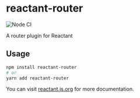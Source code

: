 # reactant-router

![Node CI](https://github.com/unadlib/reactant/workflows/Node%20CI/badge.svg)

A router plugin for Reactant

## Usage

```sh
npm install reactant-router
# or
yarn add reactant-router
```

You can visit [reactant.js.org](https://reactant.js.org/) for more documentation.

